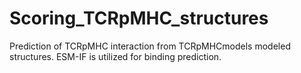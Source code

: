 # Scoring_TCRpMHC_structures
Prediction of TCRpMHC interaction from TCRpMHCmodels modeled structures. ESM-IF is utilized for binding prediction.
